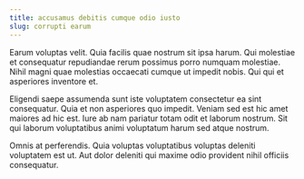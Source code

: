 ```yaml
---
title: accusamus debitis cumque odio iusto
slug: corrupti earum
---
```


Earum voluptas velit. Quia facilis quae nostrum sit ipsa harum. Qui molestiae et consequatur repudiandae rerum possimus porro numquam molestiae. Nihil magni quae molestias occaecati cumque ut impedit nobis. Qui qui et asperiores inventore et.

Eligendi saepe assumenda sunt iste voluptatem consectetur ea sint consequatur. Quia et non asperiores quo impedit. Veniam sed est hic amet maiores ad hic est. Iure ab nam pariatur totam odit et laborum nostrum. Sit qui laborum voluptatibus animi voluptatum harum sed atque nostrum.

Omnis at perferendis. Quia voluptas voluptatibus voluptas deleniti voluptatem est ut. Aut dolor deleniti qui maxime odio provident nihil officiis consequatur.

